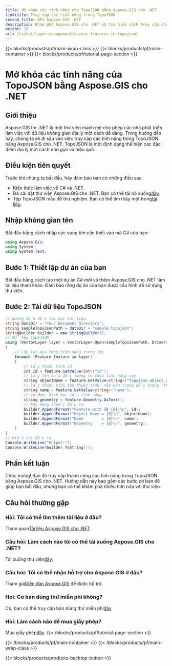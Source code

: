 ```yaml
---
title: Mở khóa các tính năng của TopoJSON bằng Aspose.GIS cho .NET
linktitle: Truy cập các tính năng trong TopoJSON
second_title: API Aspose.GIS .NET
description: Khám phá Aspose.GIS cho .NET và tìm hiểu cách truy cập các tính năng của TopoJSON theo từng bước. Đi sâu vào tài liệu và tận dụng khả năng không gian địa lý một cách dễ dàng.
weight: 15
url: /vi/net/layer-management/access-features-in-topojson/
---
```


{{< blocks/products/pf/main-wrap-class >}}
{{< blocks/products/pf/main-container >}}
{{< blocks/products/pf/tutorial-page-section >}}

# Mở khóa các tính năng của TopoJSON bằng Aspose.GIS cho .NET

## Giới thiệu
Aspose.GIS for .NET là một thư viện mạnh mẽ cho phép các nhà phát triển làm việc với dữ liệu không gian địa lý một cách dễ dàng. Trong hướng dẫn này, chúng ta sẽ đi sâu vào việc truy cập các tính năng trong TopoJSON bằng Aspose.GIS cho .NET. TopoJSON là một định dạng thể hiện các đặc điểm địa lý một cách nhỏ gọn và hiệu quả.
## Điều kiện tiên quyết
Trước khi chúng ta bắt đầu, hãy đảm bảo bạn có những điều sau:
- Kiến thức làm việc về C# và .NET.
-  Đã cài đặt thư viện Aspose.GIS cho .NET. Bạn có thể tải nó xuống[đây](https://releases.aspose.com/gis/net/).
-  Tệp TopoJSON mẫu để thử nghiệm. Bạn có thể tìm thấy một trong[tài liệu](https://reference.aspose.com/gis/net/).
## Nhập không gian tên
Bắt đầu bằng cách nhập các vùng tên cần thiết vào mã C# của bạn:
```csharp
using Aspose.Gis;
using System;
using System.Text;
```
## Bước 1: Thiết lập dự án của bạn
Bắt đầu bằng cách tạo một dự án C# mới và thêm Aspose.GIS cho .NET làm tài liệu tham khảo. Đảm bảo rằng dự án của bạn được cấu hình để sử dụng thư viện.
## Bước 2: Tải dữ liệu TopoJSON
```csharp
// Đường dẫn đến thư mục tài liệu.
string dataDir = "Your Document Directory";
string sampleTopoJsonPath = dataDir + "sample.topojson";
StringBuilder builder = new StringBuilder();
// Mở tệp TopoJSON
using (VectorLayer layer = VectorLayer.Open(sampleTopoJsonPath, Drivers.TopoJson))
{
    // Lặp lại qua từng tính năng trong lớp
    foreach (Feature feature in layer)
    {
        // lấy thuộc tính id
        int id = feature.GetValue<int>("id");
        // lấy tên của đối tượng có chứa tính năng này
        string objectName = feature.GetValue<string>("topojson_object_name");
        // lấy thuộc tính tên thuộc tính, nằm bên trong đối tượng 'thuộc tính'
        string name = feature.GetValue<string>("name");
        // có được hình học của tính năng.
        string geometry = feature.Geometry.AsText();
        // Xây dựng chuỗi đầu ra
        builder.AppendFormat("Feature with ID {0}:\n", id);
        builder.AppendFormat("Object Name = {0}\n", objectName);
        builder.AppendFormat("Name        = {0}\n", name);
        builder.AppendFormat("Geometry    = {0}\n", geometry);
    }
}
// Hiển thị đầu ra
Console.WriteLine("Output:");
Console.WriteLine(builder.ToString());
```
## Phần kết luận
Chúc mừng! Bạn đã truy cập thành công các tính năng trong TopoJSON bằng Aspose.GIS cho .NET. Hướng dẫn này bao gồm các bước cơ bản để giúp bạn bắt đầu, nhưng bạn có thể khám phá nhiều hơn nữa với thư viện.
## Câu hỏi thường gặp
### Hỏi: Tôi có thể tìm thêm tài liệu ở đâu?
 Tham quan[Tài liệu Aspose.GIS cho .NET](https://reference.aspose.com/gis/net/).
### Câu hỏi: Làm cách nào tôi có thể tải xuống Aspose.GIS cho .NET?
 Tải xuống thư viện[đây](https://releases.aspose.com/gis/net/).
### Câu hỏi: Tôi có thể nhận hỗ trợ cho Aspose.GIS ở đâu?
 Tham gia[Diễn đàn Aspose.GIS](https://forum.aspose.com/c/gis/33) để được hỗ trợ.
### Hỏi: Có bản dùng thử miễn phí không?
Có, bạn có thể truy cập bản dùng thử miễn phí[đây](https://releases.aspose.com/).
### Hỏi: Làm cách nào để mua giấy phép?
 Mua giấy phép[đây](https://purchase.aspose.com/buy).
{{< /blocks/products/pf/tutorial-page-section >}}

{{< /blocks/products/pf/main-container >}}
{{< /blocks/products/pf/main-wrap-class >}}

{{< blocks/products/products-backtop-button >}}
